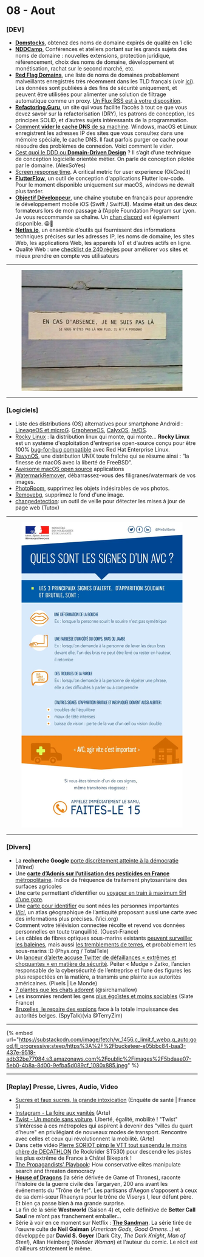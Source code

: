 # 08 - Aout

### \[DEV]

* [**Domstocks**](https://www.domstocks.fr/), obtenez des noms de domaine expirés de qualité en 1 clic
* [**NDDCamp**](https://www.nddcamp.fr/#programme), Conférences et ateliers portant sur les grands sujets des noms de domaine : nouvelles extensions, protection juridique, référencement, choix des noms de domaine, développement et monétisation, rachat sur le second marché, etc.
* [**Red Flag Domains**](https://red.flag.domains/), une liste de noms de domaines probablement malveillants enregistrés très récemment dans les TLD français (voir [ici](https://red.flag.domains/tlds/)). Les données sont publiées à des fins de sécurité uniquement, et peuvent être utilisées pour alimenter une solution de filtrage automatique comme un proxy. [Un Flux RSS est à votre disposition](https://red.flag.domains/index.xml).
* [**Refactoring.Guru**](https://refactoring.guru/fr)[,](https://refactoring.guru/fr) un site qui vous facilite l’accès à tout ce que vous devez savoir sur la refactorisation (DRY), les patrons de conception, les principes SOLID, et d’autres sujets intéressants de la programmation.
* [Comment ](https://www.commentcamarche.net/maison/box-connexion-internet/1743-flush-dns-vider-cache-dns/)[**vider le cache DNS**](https://www.commentcamarche.net/maison/box-connexion-internet/1743-flush-dns-vider-cache-dns/)[ de sa machine](https://www.commentcamarche.net/maison/box-connexion-internet/1743-flush-dns-vider-cache-dns/). Windows, macOS et Linux enregistrent les adresses IP des sites que vous consultez dans une mémoire spéciale, le cache DNS. Il faut parfois purger ce cache pour résoudre des problèmes de connexion. Voici comment le vider.
* [Cest quoi le DDD ou ](https://alexsoyes.com/ddd-domain-driven-design/)[**Domain-Driven Design**](https://alexsoyes.com/ddd-domain-driven-design/) ? Il s’agit d’une technique de conception logicielle orientée métier. On parle de conception pilotée par le domaine. (AlexSoYes)
* [Screen response time](https://medium.com/okcredit/screen-response-time-a-critical-metric-for-user-experience-fc2be922859f). A critical metric for user experience (OkCredit)
* [**FlutterFlow**](https://flutterflow.io/), un outil de conception d'applications Flutter low-code. Pour le moment disponible uniquement sur macOS, windows ne devrait plus tarder.
* [**Objectif Développeur**](https://www.youtube.com/c/ObjectifD%C3%A9veloppeur), une chaîne youtube en français pour apprendre le développement mobile iOS (Swift / SwiftUI). Maxime était un des deux formateurs lors de mon passage à l’Apple Foundation Program sur Lyon. Je vous reccommande sa chaîne. Un [chan discord](https://discord.com/invite/GdDaaE4kzD) est également disponible. 😀🤟
* [**Netlas.io**](https://datarade.ai/data-providers/netlas/profile), un ensemble d’outils qui fournissent des informations techniques précises sur les adresses IP, les noms de domaine, les sites Web, les applications Web, les appareils IoT et d'autres actifs en ligne.
* Qualité Web : une [checklist de 240 règles](https://checklists.opquast.com/fr/assurance-qualite-web/) pour améliorer vos sites et mieux prendre en compte vos utilisateurs

***

<figure><img src="../../.gitbook/assets/image (44).png" alt=""><figcaption></figcaption></figure>

***

### \[Logiciels]

* Liste des distributions (OS) alternatives pour smartphone Android : [LineageOS et microG](https://lineage.microg.org). [GrapheneOS](https://grapheneos.org), [CalyxOS](https://calyxos.org), [/e/OS](https://doc.e.foundation/devices).
* [Rocky Linux](https://rockylinux.org/fr) : la distribution linux qui monte, qui monte… **Rocky Linux** est un système d'exploitation d'entreprise open-source conçu pour être 100% [bug-for-bug compatible](https://www.definitions.net/definition/bug+for+bug+compatible) avec Red Hat Enterprise Linux.
* [RavynOS](https://ravynos.com/), une distribution UNIX toute fraîche qui se résume ainsi : “la finesse de macOS avec la liberté de FreeBSD”.
* [Awesome macOS open source](https://github.com/serhii-londar/open-source-mac-os-apps) applications
* [WatermarkRemover](https://www.watermarkremover.io/), débarrassez-vous des filigranes/watermark de vos images.
* [PhotoRoom](https://www.photoroom.com/tools/remove-object-from-photo), supprimez les objets indésirables de vos photos.
* [Removebg](https://www.remove.bg/fr), supprimez le fond d'une image.
* [changedetection](https://tutox.fr/2022/07/15/changedetection-un-outil-de-veille-pour-surveiller-lactivite-des-pages-web/): un outil de veille pour détecter les mises à jour de page web (Tutox)

***

<figure><img src="../../.gitbook/assets/image (45).png" alt=""><figcaption></figcaption></figure>

***

### \[Divers]

* La **recherche Google** [porte discrètement atteinte à la démocratie](https://www.wired.com/story/google-search-quietly-damaging-democracy/) (Wired)
* Une [**carte d’Adonis sur l’utilisation des pesticides en France**](https://solagro.org/nos-domaines-d-intervention/agroecologie/carte-pesticides-adonis)[ métropolitaine](https://solagro.org/nos-domaines-d-intervention/agroecologie/carte-pesticides-adonis). Indice de fréquence de traitement phytosanitaire des surfaces agricoles
* Une carte permettant d’identifier ou [voyager en train à maximum 5H d’une gare](https://chronotrains-eu.vercel.app/).
* Une [carte pour identifier](https://tjukanovt.github.io/notable-people) ou sont nées les personnes importantes
* [_Vici_](https://vici.org/vici/1611/), un atlas géographique de l’antiquité proposant aussi une carte avec des informations plus précises. (Vici.org)
* Comment votre télévision connectée récolte et revend vos données personnelles en toute tranquillité. (Ouest-France)
* Les câbles de fibres optiques sous-marins existants [peuvent surveiller les baleines](https://phys.org/news/2022-07-fiber-optic-cables-whales.html), mais aussi [les tremblements de terres](https://www.totaltele.com/513932/Earthquake-detection-using-submarine-cables), et probablement les sous-marins :D (Phys.org / TotalTele)
* Un [lanceur d’alerte accuse Twitter de défaillances « extrêmes et choquantes » en matière de sécurité](https://www.lemonde.fr/pixels/article/2022/08/23/un-lanceur-d-alerte-accuse-twitter-de-defaillances-extremes-et-choquantes-en-matiere-de-securite_6138785_4408996.html). Peiter « Mudge » Zatko, l’ancien responsable de la cybersécurité de l’entreprise et l’une des figures les plus respectées en la matière, a transmis une plainte aux autorités américaines. (Pixels | Le Monde)
* [7 plantes que les chats adorent](https://twitter.com/sirchamallow/status/1563160763383963649) (@sirchamallow)
* Les insomnies rendent les gens [plus égoïstes et moins sociables](https://www.slate.fr/story/232601/nuit-manque-sommeil-reduction-altruisme-cerveau-comportement-social-egoisme) (Slate France)
* [Bruxelles, le repaire des espions](https://www.spytalk.co/p/brussels-the-den-of-spies) face à la totale impuissance des autorités belges. (SpyTalk)(via @TerryZim)

***

{% embed url="https://substackcdn.com/image/fetch/w_1456,c_limit,f_webp,q_auto:good,fl_progressive:steep/https%3A%2F%2Fbucketeer-e05bbc84-baa3-437e-9518-adb32be77984.s3.amazonaws.com%2Fpublic%2Fimages%2F5bdaae07-5eb0-4b8a-8d00-9efba5d089cf_1080x885.jpeg" %}

***

### \[**Replay] Presse, Livres, Audio, Video**

* [Sucres et faux sucres, la grande intoxication](https://www.france.tv/france-5/enquete-de-sante/2928117-sucres-la-grande-intoxication.html) (Enquête de santé | France 5)
* [Instagram - La foire aux vanités](https://www.arte.tv/fr/videos/095729-000-A/instagram-la-foire-aux-vanites/) (Arte)
* [Twist - Un monde sans voiture](https://www.arte.tv/fr/videos/104868-006-A/twist/). Liberté, égalité, mobilité ! "Twist" s’intéresse à ces métropoles qui aspirent à devenir des "villes du quart d’heure" en privilégiant de nouveaux modes de transport. Rencontre avec celles et ceux qui révolutionnent la mobilité. (Arte)
* Dans cette vidéo [Pierre SORIOT pimp le VTT tout suspendu le moins chère de DECATHLON](https://www.youtube.com/watch?v=j-eQkXlgUo0) (le Rockrider ST530) pour descendre les pistes les plus extrême de France à Châtel Bikepark !
* [The Propagandists' Playbook](https://www.amazon.com/dp/0300248946): How conservative elites manipulate search and threaten democracy
* [**House of Dragons**](https://www.imdb.com/title/tt11198330/) (la série dérivée de Game of Thrones), raconte l'histoire de la guerre civile des Targaryen, 200 ans avant les événements du "Trône de fer". Les partisans d'Aegon s'opposent à ceux de sa demi-sœur Rhaenyra pour le trône de Viserys I, leur défunt père. Et bien ça passe bien à ma grande surprise.
* La fin de la série **Westworld** (Saison 4) et, celle définitive de **Better Call Saul** ne m’ont pas franchement emballer…
* Série à voir en ce moment sur Netflix : [**The Sandman**](https://www.imdb.com/title/tt1751634/). La série tirée de l'œuvre culte de **Neil Gaiman** (_American Gods_, _Good Omens…)_ et développée par **David S. Goyer** (Dark City, _The Dark Knight_, _Man of Steel_), Allan Heinberg (_Wonder Woman_) et l'auteur du comic. Le récit est d’ailleurs strictement le même.
